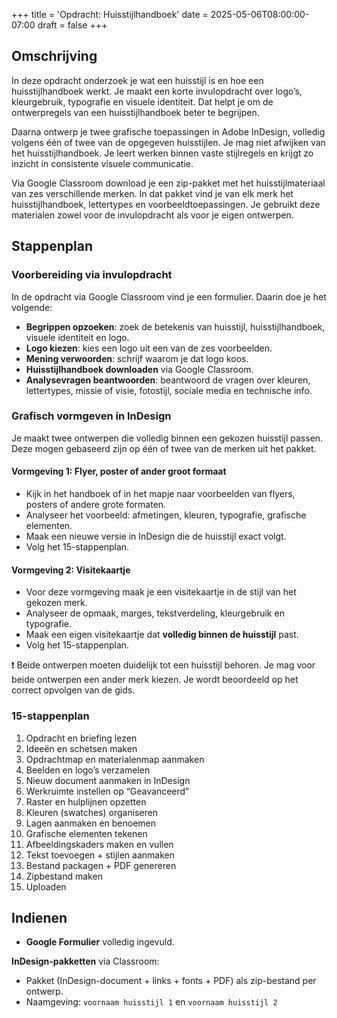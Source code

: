 +++
title = 'Opdracht: Huisstijlhandboek'
date = 2025-05-06T08:00:00-07:00
draft = false
+++

## Omschrijving

In deze opdracht onderzoek je wat een huisstijl is en hoe een huisstijlhandboek werkt. Je maakt een korte invulopdracht over logo’s, kleurgebruik, typografie en visuele identiteit. Dat helpt je om de ontwerpregels van een huisstijlhandboek beter te begrijpen. 

Daarna ontwerp je twee grafische toepassingen in Adobe InDesign, volledig volgens één of twee van de opgegeven huisstijlen. Je mag niet afwijken van het huisstijlhandboek. Je leert werken binnen vaste stijlregels en krijgt zo inzicht in consistente visuele communicatie.

Via Google Classroom download je een zip-pakket met het huisstijlmateriaal van zes verschillende merken. In dat pakket vind je van elk merk het huisstijlhandboek, lettertypes en voorbeeldtoepassingen. Je gebruikt deze materialen zowel voor de invulopdracht als voor je eigen ontwerpen.

## Stappenplan

### Voorbereiding via invulopdracht

In de opdracht via Google Classroom vind je een formulier. Daarin doe je het volgende:

- **Begrippen opzoeken**: zoek de betekenis van huisstijl, huisstijlhandboek, visuele identiteit en logo.
- **Logo kiezen**: kies een logo uit een van de zes voorbeelden.
- **Mening verwoorden**: schrijf waarom je dat logo koos.
- **Huisstijlhandboek downloaden** via Google Classroom.
- **Analysevragen beantwoorden**: beantwoord de vragen over kleuren, lettertypes, missie of visie, fotostijl, sociale media en technische info.

### Grafisch vormgeven in InDesign

Je maakt twee ontwerpen die volledig binnen een gekozen huisstijl passen. Deze mogen gebaseerd zijn op één of twee van de merken uit het pakket.

#### Vormgeving 1: **Flyer, poster of ander groot formaat**

- Kijk in het handboek of in het mapje naar voorbeelden van flyers, posters of andere grote formaten.
- Analyseer het voorbeeld: afmetingen, kleuren, typografie, grafische elementen.
- Maak een nieuwe versie in InDesign die de huisstijl exact volgt.
- Volg het 15-stappenplan.

#### Vormgeving 2: **Visitekaartje**

- Voor deze vormgeving maak je een visitekaartje in de stijl van het gekozen merk.
- Analyseer de opmaak, marges, tekstverdeling, kleurgebruik en typografie.
- Maak een eigen visitekaartje dat **volledig binnen de huisstijl** past.
- Volg het 15-stappenplan.

❗ Beide ontwerpen moeten duidelijk tot een huisstijl behoren. Je mag voor beide ontwerpen een ander merk kiezen. Je wordt beoordeeld op het correct opvolgen van de gids.

### 15-stappenplan

1. Opdracht en briefing lezen
2. Ideeën en schetsen maken
3. Opdrachtmap en materialenmap aanmaken
4. Beelden en logo’s verzamelen
5. Nieuw document aanmaken in InDesign
6. Werkruimte instellen op “Geavanceerd”
7. Raster en hulplijnen opzetten
8. Kleuren (swatches) organiseren
9. Lagen aanmaken en benoemen
10. Grafische elementen tekenen
11. Afbeeldingskaders maken en vullen
12. Tekst toevoegen + stijlen aanmaken
13. Bestand packagen + PDF genereren
14. Zipbestand maken
15. Uploaden

## Indienen

- **Google Formulier** volledig ingevuld.

**InDesign-pakketten** via Classroom:

- Pakket (InDesign-document + links + fonts + PDF) als zip-bestand per ontwerp.
- Naamgeving: `voornaam huisstijl 1` en `voornaam huisstijl 2`